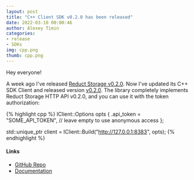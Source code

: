 ```yaml
---
layout: post
title: "C++ Client SDK v0.2.0 has been released"
date: 2022-03-10 00:00:46
author: Alexey Timin
categories:
- release
- SDKs
img: cpp.png
thumb: cpp.png
---
```

Hey everyone!

A week ago I've released [Reduct Storage v0.2.0](https://reduct-storage.dev/release/storage/reduct-storage-v0.2.0/).
Now I've updated its C++ SDK Client and released version [v0.2.0](https://github.com/reduct-storage/reduct-cpp/releases/tag/v0.2.0).
The library completely implements Reduct Storage HTTP API v0.2.0, and you can use it with the token authorization:

<!--more-->

{% highlight cpp %}
IClient::Options opts {
    .api_token = "SOME_API_TOKEN",    // leave empty to use anonymous access
};

std::unique_ptr<IClient> client = IClient::Build("http://127.0.0.1:8383", opts);
{% endhighlight %}

#### Links

* [GitHub Repo][1]
* [Documentation][2]

[1]:(https://github.com/reduct-storage/reduct-cpp)
[2]:(https://reduct-cpp.readthedocs.io/en/latest/)
